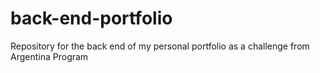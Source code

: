 # back-end-portfolio
Repository for the back end of my personal portfolio as a challenge from Argentina Program
